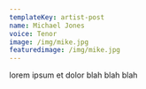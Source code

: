 ```yaml
---
templateKey: artist-post
name: Michael Jones
voice: Tenor
image: /img/mike.jpg
featuredimage: /img/mike.jpg
---
```

lorem ipsum et dolor blah blah blah
